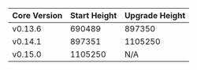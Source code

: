 | Core Version | Start Height | Upgrade Height |
| ------------ | ------------ | -------------- |
| v0.13.6      | 690489       | 897350         |
| v0.14.1      | 897351       | 1105250      |
| v0.15.0      | 1105250      | N/A          |
